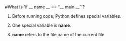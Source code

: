 #What is 'if __ name __ == “__ main __”'?

1. Before running code, Python defines special variables.

2. One special variable is **__name__**.

  1. __name__ refers to the file name of the current file